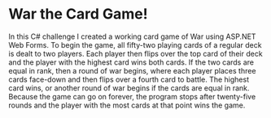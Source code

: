 <h1>War the Card Game!</h1>

<p>In this C# challenge I created a working card game of War using ASP.NET Web Forms. To begin the game, all fifty-two playing cards of a regular deck is dealt to two players. Each player then flips over the top card of their deck and the player with the highest card wins both cards. If the two cards are equal in rank, then a round of war begins, where each player places three cards face-down and then flips over a fourth card to battle. The highest card wins, or another round of war begins if the cards are equal in rank. Because the game can go on forever, the program stops after twenty-five rounds and the player with the most cards at that point wins the game.</p>
